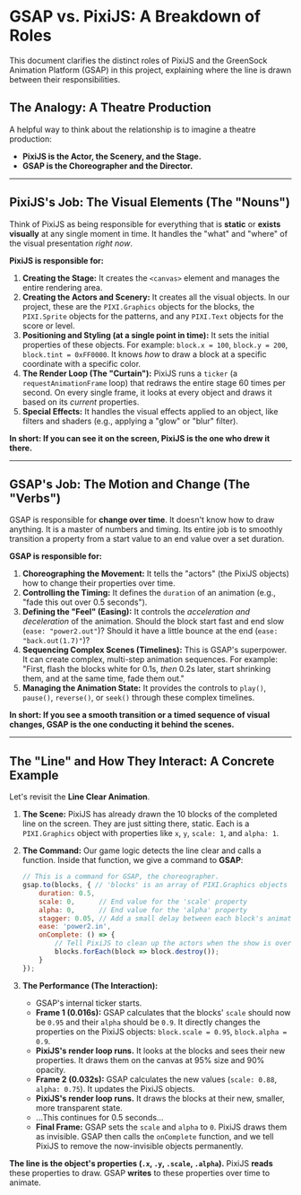 # GSAP vs. PixiJS: A Breakdown of Roles

This document clarifies the distinct roles of PixiJS and the GreenSock Animation Platform (GSAP) in this project, explaining where the line is drawn between their responsibilities.

## The Analogy: A Theatre Production

A helpful way to think about the relationship is to imagine a theatre production:

*   **PixiJS is the Actor, the Scenery, and the Stage.**
*   **GSAP is the Choreographer and the Director.**

---

## PixiJS's Job: The Visual Elements (The "Nouns")

Think of PixiJS as being responsible for everything that is **static** or **exists visually** at any single moment in time. It handles the "what" and "where" of the visual presentation *right now*.

**PixiJS is responsible for:**

1.  **Creating the Stage:** It creates the `<canvas>` element and manages the entire rendering area.
2.  **Creating the Actors and Scenery:** It creates all the visual objects. In our project, these are the `PIXI.Graphics` objects for the blocks, the `PIXI.Sprite` objects for the patterns, and any `PIXI.Text` objects for the score or level.
3.  **Positioning and Styling (at a single point in time):** It sets the initial properties of these objects. For example: `block.x = 100`, `block.y = 200`, `block.tint = 0xFF0000`. It knows *how* to draw a block at a specific coordinate with a specific color.
4.  **The Render Loop (The "Curtain"):** PixiJS runs a `ticker` (a `requestAnimationFrame` loop) that redraws the entire stage 60 times per second. On every single frame, it looks at every object and draws it based on its *current* properties.
5.  **Special Effects:** It handles the visual effects applied to an object, like filters and shaders (e.g., applying a "glow" or "blur" filter).

**In short: If you can see it on the screen, PixiJS is the one who drew it there.**

---

## GSAP's Job: The Motion and Change (The "Verbs")

GSAP is responsible for **change over time**. It doesn't know how to draw anything. It is a master of numbers and timing. Its entire job is to smoothly transition a property from a start value to an end value over a set duration.

**GSAP is responsible for:**

1.  **Choreographing the Movement:** It tells the "actors" (the PixiJS objects) how to change their properties over time.
2.  **Controlling the Timing:** It defines the `duration` of an animation (e.g., "fade this out over 0.5 seconds").
3.  **Defining the "Feel" (Easing):** It controls the *acceleration and deceleration* of the animation. Should the block start fast and end slow (`ease: "power2.out"`)? Should it have a little bounce at the end (`ease: "back.out(1.7)"`)?
4.  **Sequencing Complex Scenes (Timelines):** This is GSAP's superpower. It can create complex, multi-step animation sequences. For example: "First, flash the blocks white for 0.1s, *then* 0.2s later, start shrinking them, and at the same time, fade them out."
5.  **Managing the Animation State:** It provides the controls to `play()`, `pause()`, `reverse()`, or `seek()` through these complex timelines.

**In short: If you see a smooth transition or a timed sequence of visual changes, GSAP is the one conducting it behind the scenes.**

---

## The "Line" and How They Interact: A Concrete Example

Let's revisit the **Line Clear Animation**.

1.  **The Scene:** PixiJS has already drawn the 10 blocks of the completed line on the screen. They are just sitting there, static. Each is a `PIXI.Graphics` object with properties like `x`, `y`, `scale: 1`, and `alpha: 1`.

2.  **The Command:** Our game logic detects the line clear and calls a function. Inside that function, we give a command to **GSAP**:
    ```javascript
    // This is a command for GSAP, the choreographer.
    gsap.to(blocks, { // 'blocks' is an array of PIXI.Graphics objects
        duration: 0.5,
        scale: 0,      // End value for the 'scale' property
        alpha: 0,      // End value for the 'alpha' property
        stagger: 0.05, // Add a small delay between each block's animation
        ease: 'power2.in',
        onComplete: () => {
            // Tell PixiJS to clean up the actors when the show is over
            blocks.forEach(block => block.destroy()); 
        }
    });
    ```

3.  **The Performance (The Interaction):**
    *   GSAP's internal ticker starts.
    *   **Frame 1 (0.016s):** GSAP calculates that the blocks' `scale` should now be `0.95` and their `alpha` should be `0.9`. It directly changes the properties on the PixiJS objects: `block.scale = 0.95`, `block.alpha = 0.9`.
    *   **PixiJS's render loop runs.** It looks at the blocks and sees their new properties. It draws them on the canvas at 95% size and 90% opacity.
    *   **Frame 2 (0.032s):** GSAP calculates the new values (`scale: 0.88`, `alpha: 0.75`). It updates the PixiJS objects.
    *   **PixiJS's render loop runs.** It draws the blocks at their new, smaller, more transparent state.
    *   ...This continues for 0.5 seconds...
    *   **Final Frame:** GSAP sets the `scale` and `alpha` to `0`. PixiJS draws them as invisible. GSAP then calls the `onComplete` function, and we tell PixiJS to remove the now-invisible objects permanently.

**The line is the object's properties (`.x`, `.y`, `.scale`, `.alpha`).** PixiJS **reads** these properties to draw. GSAP **writes** to these properties over time to animate.

